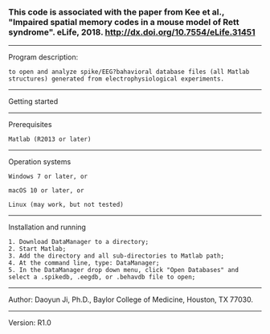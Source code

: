

### This code is associated with the paper from Kee et al., "Impaired spatial memory codes in a mouse model of Rett syndrome". eLife, 2018. http://dx.doi.org/10.7554/eLife.31451


**************

Program description:

	to open and analyze spike/EEG?bahavioral database files (all Matlab structures) generated from electrophysiological experiments. 

**************

Getting started

--------------
Prerequisites

	Matlab (R2013 or later) 

--------------
Operation systems

	Windows 7 or later, or

	macOS 10 or later, or

	Linux (may work, but not tested)


--------------------
Installation and running

	1. Download DataManager to a directory;
	2. Start Matlab;
	3. Add the directory and all sub-directories to Matlab path;
	4. At the command line, type: DataManager;
	5. In the DataManager drop down menu, click "Open Databases" and select a .spikedb, .eegdb, or .behavdb file to open;
    

*********************
Author: Daoyun Ji, Ph.D., Baylor College of Medicine, Houston, TX 77030.

*********************
Version: R1.0

